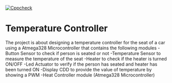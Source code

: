 [![Cppcheck](https://github.com/shiva-s30/265460-EmbeddedC_Activity/actions/workflows/cppcheck.yml/badge.svg)](https://github.com/shiva-s30/265460-EmbeddedC_Activity/actions/workflows/cppcheck.yml)
# Temperature Controller 
The project is about designing a temperature controller for the seat of a car using a Atmega328 Microcontroller that contains the following modules
  -Button Sensor to check if person is seated or not
  -Temperature Sensor to measure the temperature of the seat
  -Heater to check if the heater is turned ON/OFF
  -Led Actuator to verify if the person has seated and heater has been turned ON
  -Display CDD to provide the value of temperature by showing a PWM
  -Heat Controller module (Atmega328 Microcontroller) 
